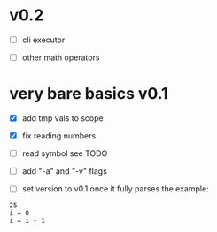 # v0.2

- [ ] cli executor

- [ ] other math operators

# very bare basics v0.1

- [x] add tmp vals to scope

- [x] fix reading numbers

- [ ] read symbol see TODO

- [ ] add "-a" and "-v" flags

- [ ] set version to v0.1
once it fully parses the example:
```
25
i = 0
i = i + 1
```
